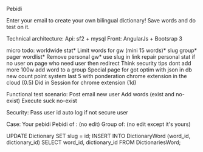 Pebidi

Enter your email to create your own bilingual dictionary!
Save words and do test on it.

Technical architecture:
Api: sf2 + mysql
Front: AngularJs + Bootsrap 3


micro todo:
worldwide stat*
Limit words for gw (mini 15 words)*
slug group*
pager wordlist*
Remove personal gw*
use slug in link
repair personal stat
if no user on page who need user then redirect
Think security
tips dont add more 100w
add word to a group
Special page for got
optim with json in db
new count point system last 5 with ponderation
chrome extension in the cloud (0.5)
Did in Session for chrome extension (1d)


Functional test scenario:
Post email new user
Add words (exist and no-exist)
Execute suck no-exist

Security:
Pass user id
auto log if not secure user

Case:
Your pebidi
Pebidi of : (no edit) 
Group of: (no edit except it's yours)

UPDATE Dictionary SET slug = id;
INSERT INTO DictionaryWord (word_id, dictionary_id) SELECT  word_id, dictionary_id FROM DictionariesWord;
